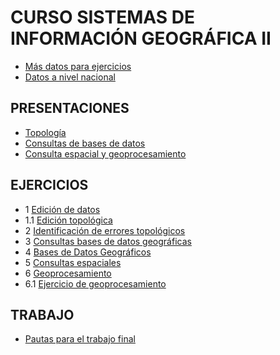 # CURSO SISTEMAS DE INFORMACIÓN GEOGRÁFICA II

* [Más datos para ejercicios](https://www.dropbox.com/s/dxeqt9vzxmyjqqr/SIG2.rar?dl=0)
* [Datos a nivel nacional](https://www.dropbox.com/s/mquwoxcluwz9r0j/Compressed.rar?dl=0)

## PRESENTACIONES

* [Topología](http://prezi.com/colue-i3akcf/?utm_campaign=share&utm_medium=copy&rc=ex0share)
* [Consultas de bases de datos](http://prezi.com/colue-i3akcf/?utm_campaign=share&utm_medium=copy&rc=ex0share)
* [Consulta espacial y geoprocesamiento](http://prezi.com/0ilmzno_3yv5/?utm_campaign=share&utm_medium=copy&rc=ex0share)

## EJERCICIOS
* 1 [Edición de datos](https://www.dropbox.com/s/znqxyhlt7hkivln/EJERCICIO%201.8.rar?dl=0)
* 1.1 [Edición topológica](https://drive.google.com/open?id=0BzlSI5GKglNmNEp4ZVp6ZEtSRmM&authuser=0)
* 2 [Identificación de errores topológicos](https://drive.google.com/open?id=0BzlSI5GKglNmN1lsSnROQ2RWZms)
* 3 [Consultas bases de datos geográficas](https://drive.google.com/open?id=0BzlSI5GKglNma1EzMW8zbFdZMnM)
* 4 [Bases de Datos Geográficos](https://drive.google.com/open?id=0BzlSI5GKglNmT2FVUUo1THJTYXc)
* 5 [Consultas espaciales](https://drive.google.com/open?id=0BzlSI5GKglNmbzZPZE5CcnN3dDA)
* 6 [Geoprocesamiento](https://drive.google.com/open?id=0BzlSI5GKglNmMGlmMkdMOHh2aDg)
* 6.1 [Ejercicio de geoprocesamiento](https://docs.google.com/document/d/1M_rQ0Mv8mIbvkL1m17m65CkPsiTxdpUpMGtwn0oTe4s/edit?usp=sharing)

## TRABAJO
* [Pautas para el trabajo final](https://www.dropbox.com/s/olv55skwqdwqc8o/Esquema%20del%20documento%20final.docx?dl=0)
